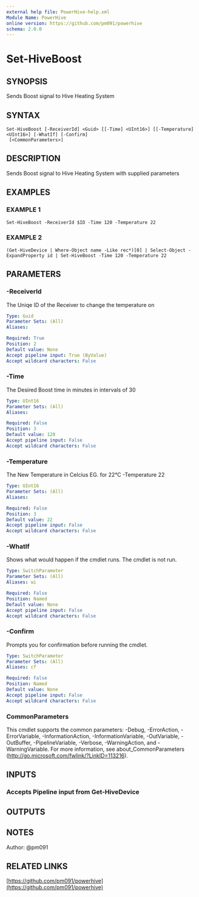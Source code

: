 ```yaml
---
external help file: PowerHive-help.xml
Module Name: PowerHive
online version: https://github.com/pm091/powerhive
schema: 2.0.0
---
```


# Set-HiveBoost

## SYNOPSIS
Sends Boost signal to Hive Heating System

## SYNTAX

```
Set-HiveBoost [-ReceiverId] <Guid> [[-Time] <UInt16>] [[-Temperature] <UInt16>] [-WhatIf] [-Confirm]
 [<CommonParameters>]
```

## DESCRIPTION
Sends Boost signal to Hive Heating System with supplied parameters

## EXAMPLES

### EXAMPLE 1
```
Set-HiveBoost -ReceiverId $ID -Time 120 -Temperature 22
```

### EXAMPLE 2
```
(Get-HiveDevice | Where-Object name -Like rec*)[0] | Select-Object -ExpandProperty id | Set-HiveBoost -Time 120 -Temperature 22
```

## PARAMETERS

### -ReceiverId
The Uniqe ID of the Receiver to change the temperature on

```yaml
Type: Guid
Parameter Sets: (All)
Aliases:

Required: True
Position: 2
Default value: None
Accept pipeline input: True (ByValue)
Accept wildcard characters: False
```

### -Time
The Desired Boost time in minutes in intervals of 30

```yaml
Type: UInt16
Parameter Sets: (All)
Aliases:

Required: False
Position: 3
Default value: 120
Accept pipeline input: False
Accept wildcard characters: False
```

### -Temperature
The New Temperature in Celcius EG.
for 22°C -Temperature 22

```yaml
Type: UInt16
Parameter Sets: (All)
Aliases:

Required: False
Position: 3
Default value: 22
Accept pipeline input: False
Accept wildcard characters: False
```

### -WhatIf
Shows what would happen if the cmdlet runs.
The cmdlet is not run.

```yaml
Type: SwitchParameter
Parameter Sets: (All)
Aliases: wi

Required: False
Position: Named
Default value: None
Accept pipeline input: False
Accept wildcard characters: False
```

### -Confirm
Prompts you for confirmation before running the cmdlet.

```yaml
Type: SwitchParameter
Parameter Sets: (All)
Aliases: cf

Required: False
Position: Named
Default value: None
Accept pipeline input: False
Accept wildcard characters: False
```

### CommonParameters
This cmdlet supports the common parameters: -Debug, -ErrorAction, -ErrorVariable, -InformationAction, -InformationVariable, -OutVariable, -OutBuffer, -PipelineVariable, -Verbose, -WarningAction, and -WarningVariable. For more information, see about_CommonParameters (http://go.microsoft.com/fwlink/?LinkID=113216).

## INPUTS

### Accepts Pipeline input from Get-HiveDevice

## OUTPUTS

## NOTES
Author: @pm091

## RELATED LINKS

[https://github.com/pm091/powerhive](https://github.com/pm091/powerhive)

